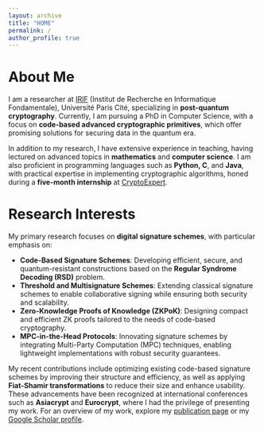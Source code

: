 ```yaml
---
layout: archive
title: "HOME"
permalink: /
author_profile: true
---
```


# About Me
I am a researcher at [IRIF](http://www.irif.fr) (Institut de Recherche en Informatique Fondamentale), Université Paris Cité, specializing in **post-quantum cryptography**. Currently, I am pursuing a PhD in Computer Science, with a focus on **code-based advanced cryptographic primitives**, which offer promising solutions for securing data in the quantum era.

In addition to my research, I have extensive experience in teaching, having lectured on advanced topics in **mathematics** and **computer science**. I am also proficient in programming languages such as **Python, C**, and **Java**, with practical expertise in implementing cryptographic algorithms, honed during a **five-month internship** at [CryptoExpert](https://www.cryptoexperts.com/).

# Research Interests
My primary research focuses on **digital signature schemes**, with particular emphasis on:

- **Code-Based Signature Schemes**: Developing efficient, secure, and quantum-resistant constructions based on the **Regular Syndrome Decoding (RSD)** problem.
- **Threshold and Multisignature Schemes**: Extending classical signature schemes to enable collaborative signing while ensuring both security and scalability.
- **Zero-Knowledge Proofs of Knowledge (ZKPoK)**: Designing compact and efficient ZK proofs tailored to the needs of code-based cryptography.
- **MPC-in-the-Head Protocols**: Innovating signature schemes by integrating Multi-Party Computation (MPC) techniques, enabling lightweight implementations with robust security guarantees.

My recent contributions include optimizing existing code-based signature schemes by improving their structure and efficiency, as well as applying **Fiat-Shamir transformations** to reduce their size and enhance usability. These advancements have been recognized at international conferences such as **Asiacrypt** and **Eurocrypt**, where I had the privilege of presenting my work.
For an overview of my work, explore my [publication page](/publications/) or my [Google Scholar profile](https://scholar.google.com/citations?hl=it&user=L7Ld9SUAAAAJ). 

